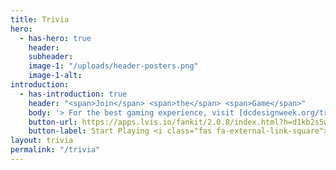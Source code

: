 ```yaml
---
title: Trivia
hero:
  - has-hero: true
    header: 
    subheader: 
    image-1: "/uploads/header-posters.png"
    image-1-alt: 
introduction:
  - has-introduction: true
    header: "<span>Join</span> <span>the</span> <span>Game</span>"
    body: '> For the best gaming experience, visit [dcdesignweek.org/trivia](https://dcdesignweek.org/trivia) on a mobile device to join the game.'
    button-url: https://apps.lvis.io/fankit/2.0.8/index.html?h=d1kb2s5wdtj844.cloudfront.net&p=10768c39-b45d-4fd2-bb06-059e563237ae
    button-label: Start Playing <i class="fas fa-external-link-square"></i></a>
layout: trivia
permalink: "/trivia"
---
```


